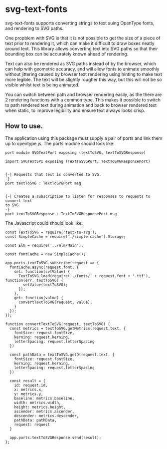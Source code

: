 # svg-text-fonts

svg-text-fonts supports converting strings to text suing OpenType fonts, and rendering
to SVG paths.

One propblem with SVG is that it is not possible to get the size of a piece of text
prior to rendering it, which can make it difficult to draw boxes neatly around text.
This library allows converting text into SVG paths so that their bounding box can be
accurately known ahead of rendering.

Text can also be rendered as SVG paths instead of by the browser, which can help with
geometric accuracy, and will allow fonts to animate smoothly without jittering caused by
browser text rendering using hinting to make text more legible. The text will be slightly
rougher this way, but this will not be so visible whilst text is being animated.

You can switch between path and browser rendering easily, as the there are 2 rendering
functions with a common type. This makes it possible to switch to path rendered text during
animation and back to browser rendered text when static, to improve legibility and ensure
text always looks crisp.

## How to use.

The application using this package must supply a pair of ports and link them up to
opentype.js. The ports module should look like:

    port module SVGTextPort exposing (textToSVG, textToSVGResponse)

    import SVGTextSPI exposing (TextToSVGPort, TextToSVGResponsePort)


    {-| Requests that text is converted to SVG.
    -}
    port textToSVG : TextToSVGPort msg


    {-| Creates a subscription to listen for responses to requests to convert text
    to SVG
    -}
    port textToSVGResponse : TextToSVGResponsePort msg

The Javascript could should look like:

    const TextToSVG = require('text-to-svg');
    const SimpleCache = require('./simple-cache').Storage;

    const Elm = require('../elm/Main');

    const fontCache = new SimpleCache();

    app.ports.textToSVG.subscribe(request => {
      fontCache.async(request.font, {
        set: function(setValue) {
          TextToSVG.load(require('./fonts/' + request.font + '.ttf'), function(err, textToSVG) {
            setValue(textToSVG);
          });
        },
        get: function(value) {
          convertTextToSVG(request, value);
        }
      });
    });

    function convertTextToSVG(request, textToSVG) {
      const metrics = textToSVG.getMetrics(request.text, {
        fontSize: request.fontSize,
        kerning: request.kerning,
        letterSpacing: request.letterSpacing
      })

      const pathData = textToSVG.getD(request.text, {
        fontSize: request.fontSize,
        kerning: request.kerning,
        letterSpacing: request.letterSpacing
      })

      const result = {
        id: request.id,
        x: metrics.x,
        y: metrics.y,
        baseline: metrics.baseline,
        width: metrics.width,
        height: metrics.height,
        ascender: metrics.ascender,
        descender: metrics.descender,
        pathData: pathData,
        request: request
      }

      app.ports.textToSVGResponse.send(result);
    };
